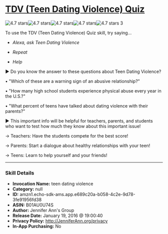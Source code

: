 # [TDV (Teen Dating Violence) Quiz](http://alexa.amazon.com/#skills/amzn1.echo-sdk-ams.app.e689c20a-b058-4c2e-9d78-3fe91956fd38)
![4.7 stars](../../images/ic_star_black_18dp_1x.png)![4.7 stars](../../images/ic_star_black_18dp_1x.png)![4.7 stars](../../images/ic_star_black_18dp_1x.png)![4.7 stars](../../images/ic_star_black_18dp_1x.png)![4.7 stars](../../images/ic_star_half_black_18dp_1x.png) 3

To use the TDV (Teen Dating Violence) Quiz skill, try saying...

* *Alexa, ask Teen Dating Violence*

* *Repeat*

* *Help*

► Do you know the answer to these questions about Teen Dating Violence?

• "Which of these are a warning sign of an abusive relationship?"

• "How many high school students experience physical abuse every year in the U.S.?"

• "What percent of teens have talked about dating violence with their parents?"

► This important info will be helpful for teachers, parents, and students who want to test how much they know about this important issue! 

→ Teachers: Have the students compete for the best score!

→ Parents: Start a dialogue about healthy relationships with your teen!

→ Teens: Learn to help yourself and your friends!

***

### Skill Details

* **Invocation Name:** teen dating violence
* **Category:** null
* **ID:** amzn1.echo-sdk-ams.app.e689c20a-b058-4c2e-9d78-3fe91956fd38
* **ASIN:** B01AU0U74S
* **Author:** Jennifer Ann's Group
* **Release Date:** January 19, 2016 @ 19:00:40
* **Privacy Policy:** http://JenniferAnn.org/privacy
* **In-App Purchasing:** No

